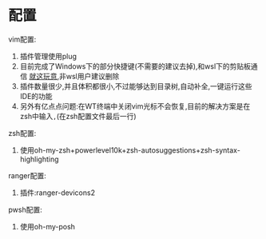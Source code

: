 # 配置
vim配置:  
1. 插件管理使用plug
2. 目前完成了Windows下的部分快捷键(不需要的建议去掉),和wsl下的剪贴板通信 [就这玩意](https://github.com/equalsraf/win32yank),非wsl用户建议删除
3. 插件数量很少,并且体积都很小,不过能够达到目录树,自动补全,一键运行这些IDE的功能
4. 另外有亿点点问题:在WT终端中关闭vim光标不会恢复,目前的解决方案是在zsh中输入`,`(在zsh配置文件最后一行)  

zsh配置:  
1. 使用oh-my-zsh+powerlevel10k+zsh-autosuggestions+zsh-syntax-highlighting  

ranger配置:  
1. 插件:ranger-devicons2  

pwsh配置:
1. 使用oh-my-posh  

